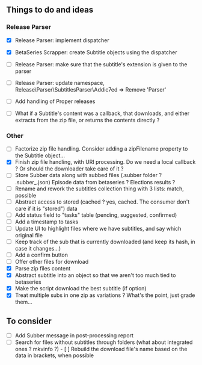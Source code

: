 ## Things to do and ideas

### Release Parser
- [x] Release Parser: implement dispatcher
- [x] BetaSeries Scrapper: create Subtitle objects using the dispatcher
- [ ] Release Parser: make sure that the subtitle's extension is given to the parser
- [ ] Release Parser: update namespace, Release\Parser\SubtitlesParser\Addic7ed => Remove 'Parser'
- [ ] Add handling of Proper releases
- [ ] What if a Subtitle's content was a callback, that downloads, and either extracts from the zip file, or
      returns the contents directly ?


### Other
- [ ] Factorize zip file handling. Consider adding a zipFilename property to the Subtitle object...
- [x] Finish zip file handling, with URI processing. Do we need a local callback ? Or should the downloader take care of it ?
- [ ] Store Subber data along with subbed files (.subber folder ? .subber_<filename>.json)
      Episode data from betaseries ?
      Elections results ?
- [ ] Rename and rework the subtitles collection thing with 3 lists: match, possible
- [ ] Abstract access to stored (cached ? yes, cached. The consumer don't care if it is "stored") data
- [ ] Add status field to "tasks" table (pending, suggested, confirmed)
- [ ] Add a timestamp to tasks
- [ ] Update UI to highlight files where we have subtitles, and say which original file
- [ ] Keep track of the sub that is currently downloaded (and keep its hash, in case it changes...)
- [ ] Add a confirm button
- [ ] Offer other files for download
- [x] Parse zip files content
- [x] Abstract subtitle into an object so that we aren't too much tied to betaseries
- [x] Make the script download the best subtitle (if option)
- [x] Treat multiple subs in one zip as variations ? What's the point, just grade them...

## To consider
- [ ] Add Subber message in post-processing report
- [ ] Search for files without subtitles through folders (what about integrated ones ? mkvinfo ?)
      - [ ] Rebuild the download file's name based on the data in brackets, when possible
